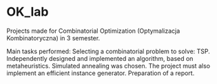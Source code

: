# OK_lab
Projects made for Combinatorial Optimization (Optymalizacja Kombinatoryczna) in 3 semester.

Main tasks performed:
Selecting a combinatorial problem to solve: TSP. Independently designed and implemented an algorithm, based on metaheuristics. Simulated annealing was chosen. The project must also implement an efficient instance generator. Preparation of a report. 